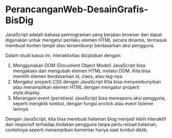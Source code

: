 # PerancanganWeb-DesainGrafis-BisDig

JavaScript adalah bahasa pemrograman yang berjalan browser dan dapat digunakan untuk mengatur perilaku elemen HTML secara dinamis, termasuk membuat konten tampil atau tersembunyi berdasarkan aksi pengguna.

Dalam studi kasus ini, interaktivitas diciptakan dengan:

1. Menggunakan DOM (Document Object Model)
JavaScript bisa mengakses dan mengubah elemen HTML melalui DOM. Kita bisa memilih elemen berdasarkan id, class, atau tag-nya.
2. Mengatur properti CSS dengan JavaScript
Kita bisa menyembunyikan atau menampilkan elemen HTML dengan mengatur properti style.display.
3. Menangani event (peristiwa)
JavaScript bisa merespons aksi pengguna, seperti mengklik tombol, dengan fungsi onclick atau event listener lainnya.

Dengan JavaScript, kita bisa membuat halaman blog menjadi lebih interaktif dan responsif terhadap tindakan pengguna tanpa perlu reload halaman, contohnya seperti menampilkan komentar hanya saat tombol diklik.

